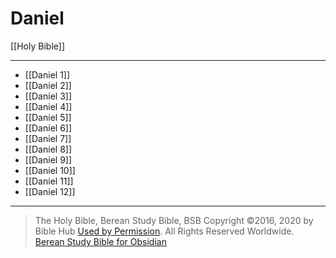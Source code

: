 # Daniel

[[Holy Bible]]

---

- [[Daniel 1]]
- [[Daniel 2]]
- [[Daniel 3]]
- [[Daniel 4]]
- [[Daniel 5]]
- [[Daniel 6]]
- [[Daniel 7]]
- [[Daniel 8]]
- [[Daniel 9]]
- [[Daniel 10]]
- [[Daniel 11]]
- [[Daniel 12]]

---

> The Holy Bible, Berean Study Bible, BSB
> Copyright &copy;2016, 2020 by Bible Hub
> [Used by Permission](https://berean.bible/terms.htm). All Rights Reserved Worldwide.
> [Berean Study Bible for Obsidian](https://github.com/gapmiss/berean-study-bible-for-obsidian)</small>

